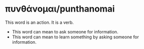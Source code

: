 # πυνθάνομαι/punthanomai
This word is an action. It is a verb.
* This word can mean to ask someone for information.
* This word can mean to learn something by asking someone for information.
